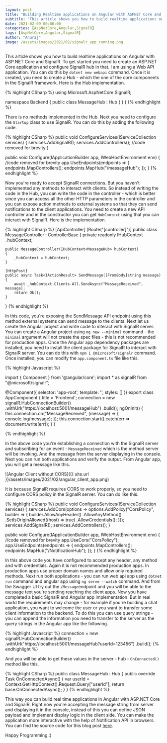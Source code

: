 ```yaml
---
layout: post
title: "Building Realtime applications on Angular with ASPNET Core and SignalR"
subtitle: "This article shows you how to build realtime applications on Angular with ASPNET Core and SignalR."
date: 2021-02-09 00:00:00
categories: [AspNetCore,Angular,SignalR]
tags: [AspNetCore,Angular,SignalR]
author: "Anuraj"
image: /assets/images/2021/02/signalr_app_running.png
---
```

This article shows you how to build realtime applications on Angular with ASP.NET Core and SignalR. To get started you need to create an ASP.NET Core application and configure SignalR hub in that. I am using a Web API application. You can do this by `dotnet new webapi` command. Once it is created, you need to create a Hub - which the one of the core components in the SignalR framework. Here is the Hub implementation.

{% highlight CSharp %}
using Microsoft.AspNetCore.SignalR;

namespace Backend
{
    public class MessageHub : Hub
    {
    }
}
{% endhighlight %}

There is no methods implemented in the Hub. Next you need to configure the `Startup` class to use SignalR. You can do this by adding the following code.

{% highlight CSharp %}
public void ConfigureServices(IServiceCollection services)
{
    services.AddSignalR();
    services.AddControllers();
    //code removed for brevity
}

public void Configure(IApplicationBuilder app, IWebHostEnvironment env)
{
    //code removed for brevity
    app.UseEndpoints(endpoints =>
    {
        endpoints.MapControllers();
        endpoints.MapHub<MessageHub>("/messageHub");
    });
}
{% endhighlight %}

Now you're ready to accept SignalR connections. But you haven't implemented any methods to interact with clients. So instead of writing the code in the Hub, you can write the code in the controller - which is better since you can access all the other HTTP parameters in the controller and you can expose action methods to external systems so that they can send notifications to the client applications. You need to create a new API controller and in the constructor you can get `HubContext` using that you can interact with SignalR. Here is the implementation.

{% highlight CSharp %}
[ApiController]
[Route("[controller]")]
public class MessageController : ControllerBase
{
    private readonly IHubContext<MessageHub> _hubContext;

    public MessageController(IHubContext<MessageHub> hubContext)
    {
        _hubContext = hubContext;
    }

    [HttpPost]
    public async Task<IActionResult> SendMessage([FromBody]string message)
    {
        await _hubContext.Clients.All.SendAsync("MessageReceived", message);
        return Ok();
    }
}
{% endhighlight %}

In this code, you're exposing the SendMessage API endpoint using this method external systems can send message to the clients. Next let us create the Angular project and write code to interact with SignalR server. You can create a Angular project using `ng new --minimal` command - the `minimal` argument will not create the spec files - this is not recommended for production apps. Once the Angular app dependency packages are installed, you need to install the client package for SignalR to interact with SignalR server. You can do this with `npm i @microsoft/signalr` command. Once installed, you can modify the `app.component.ts` file like this.

{% highlight Javascript %}

import { Component } from '@angular/core';
import * as signalR from "@microsoft/signalr";

@Component({
  selector: 'app-root',
  template: '',
  styles: []
})
export class AppComponent {
  title = 'Frontend';
  connection = new signalR.HubConnectionBuilder()
    .withUrl("https://localhost:5001/messageHub")
    .build();
  ngOnInit() {
    this.connection.on("MessageReceived", (message) => {
      console.log(message);
    });
    this.connection.start().catch(err => document.write(err));
  }
}

{% endhighlight %}

In the above code you're establishing a connection with the SignalR server and subscribing for an event - `MessageReceived` which is the method server will be invoking. And the message from the server displaying in the console. Next you can run both applications and verify the output. From Angular app, you will get a message like this.

![Angular Client without CORS]({{ site.url }}/assets/images/2021/02/angular_client_app.png)

It is because SignalR requires CORS to work properly, so you need to configure CORS policy in the SignalR server. You can do like this.

{% highlight CSharp %}
public void ConfigureServices(IServiceCollection services)
{
    services.AddCors(options => options.AddPolicy("CorsPolicy", builder =>
        {
            builder.AllowAnyHeader()
                .AllowAnyMethod()
                .SetIsOriginAllowed((host) => true)
                .AllowCredentials();
        }));
    services.AddSignalR();
    services.AddControllers();
}

public void Configure(IApplicationBuilder app, IWebHostEnvironment env)
{
    //code removed for brevity
    app.UseCors("CorsPolicy");
    app.UseEndpoints(endpoints =>
    {
        endpoints.MapControllers();
        endpoints.MapHub<NotificationHub>("/NotificationHub");
    });
}
{% endhighlight %}

In this above code you have configured to accept any header, any method and with credentials. Again it is not recommended production apps. In production apps use proper domain names and allow only required methods. Next run both applications - you can run web api app using `dotnet run` command and angular app using `ng serve --watch` command. And from the Swagger UI try out the `/Message`endpoint and you will be able to the message text you're sending reaching the client apps. Now you have completed a basic SignalR and Angular app implementation. But in real world the requirements may change - for example if you're building a chat application, you want to welcome the user or you want to transfer some client information to the backend. To do this you can use query strings - you can append the information you need to transfer to the server as the query strings in the Angular app like the following. 

{% highlight Javascript %}
connection = new signalR.HubConnectionBuilder()
    .withUrl("https://localhost:5001/messageHub?userId=123456")
    .build();
{% endhighlight %}

And you will be able to get these values in the server - hub - `OnConnected()` method like this.

{% highlight CSharp %}
public class MessageHub : Hub
{
    public override Task OnConnectedAsync()
    {
        var userId = Context.GetHttpContext().Request.Query["userId"];
        return base.OnConnectedAsync();
    }
}
{% endhighlight %}

This way you can build real time applications in Angular with ASP.NET Core and SignalR. Right now you're accepting the message string from server and displaying it in the console, instead of this you can define JSON payload and implement display logic in the client side. You can make the application more interactive with the help of Notification API in browsers. You can find the source code for this blog post [here](https://github.com/anuraj/AspNetCoreSamples/tree/master/AngularSignalRDemo). 

Happy Programming :)